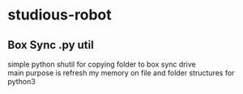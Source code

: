 # studious-robot
## Box Sync .py util
simple python shutil for copying folder to box sync drive  
main purpose is refresh my memory on file and folder structures for python3  
